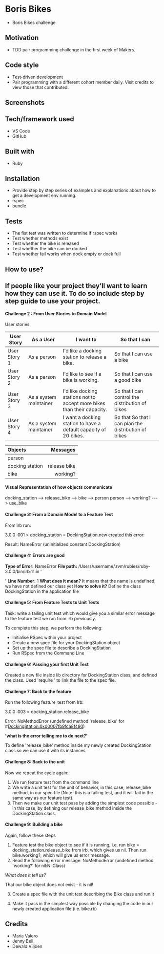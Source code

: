 # Boris Bikes

- Boris Bikes challenge

## Motivation

- TDD pair programming challenge in the first week of Makers.

## Code style

- Test-driven development
- Pair programming with a different cohort member daily. Visit credits to view those that contributed.

## Screenshots

## Tech/framework used

- VS Code
- GitHub

## Built with

- Ruby

## Installation

- Provide step by step series of examples and explanations about how to get a development env running.
- rspec
- bundle

## Tests

- The fist test was written to determine if rspec works
- Test whether methods exist
- Test whether the bike is released
- Test whether the bike can be docked
- Test whether fail works when dock empty or dock full

## How to use?

## If people like your project they’ll want to learn how they can use it. To do so include step by step guide to use your project.

#### Challenge 2 : From User Stories to Domain Model

User stories

| User Story   | As a User              | I want to                                                               | So that I can                                        |
| ------------ | ---------------------- | ----------------------------------------------------------------------- | ---------------------------------------------------- |
| User Story 1 | As a person            | I'd like a docking station to release a bike.                           | So that I can use a bike                             |
| User Story 2 | As a person            | I'd like to see if a bike is working.                                   | So that I can use a good bike                        |
| User Story 3 | As a system maintainer | I'd like docking stations not to accept more bikes than their capacity. | So that I can control the distribution of bikes      |
| User Story 4 | As a system maintainer | I want a docking station to have a default capacity of 20 bikes.        | So that So that I can plan the distribution of bikes |

| Objects         |     Messages |
| :-------------- | -----------: |
| person          |              |
| docking station | release bike |
| bike            |     working? |

#### Visual Representation of how objects communicate

docking_station --> release_bike --> bike --> person
person --> working? ---> use_bike

#### Challenge 3: From a Domain Model to a Feature Test

From irb run:

3.0.0 :001 > docking_station = DockingStation.new created this error:

Result: NameError (uninitialized constant DockingStation)

#### Challenge 4: Errors are good

**Type of Error:** NameError
**File path:** /Users/username/.rvm/rubies/ruby-3.0.0/bin/irb:11:in '<main>'
**Line Number:** 1
**What does it mean?** It means that the name is undefined, we have not defined our class yet
**How to solve it?** Define the class DockingStation in the application file

#### Challenge 5: From Feature Tests to Unit Tests

Task: write a failing unit test which would give you a similar error message to the feature test we ran from irb previously.

To complete this step, we perform the following:

- Initialise RSpec within your project
- Create a new spec file for your DockingStation object
- Set up the spec file to describe a DockingStation
- Run RSpec from the Command Line

#### Challenge 6: Passing your first Unit Test

Created a new file inside lib directory for DockingStation class, and defined the class. Used 'require <file>' to link the file to the spec file.

#### Challenge 7: Back to the feature

Run the following feature_test from Irb:

3.0.0 :003 > docking_station.release_bike

Error: NoMethodError (undefined method `release_bike' for #<DockingStation:0x00007fb9fca8f490>)

**'what is the error telling me to do next?'**

To define 'release_bike' method inside my newly created DockingStation class so we can use it with its instances

#### Challenge 8: Back to the unit

Now we repeat the cycle again:

1. We run feature test from the command line
2. We write a unit test for the unit of behavior, in this case, release_bike method, in our spec file (Note: this is a failing test, and it will fail in the same way as our feature test).
3. Then we make our unit test pass by adding the simplest code possible - in this case, by defining our release_bike method inside the DockingStation class.

#### Challenge 9: Building a bike

Again, follow these steps

1. Feature test the bike object to see if it is running, i.e, run bike = docking_station.release_bike from irb, which gives us nil. Then run bike.working?, which will give us error message.
2. Read the following error message:
   NoMethodError (undefined method `working?' for nil:NilClass)

_What does it tell us?_

That our bike object does not exist - it is nil!

3. Create a spec file with the unit test describing the Bike class and run it

4. Make it pass in the simplest way possible by changing the code in our newly created application file (i.e. bike.rb)

## Credits

- Maria Valero
- Jenny Bell
- Dewald Viljoen
